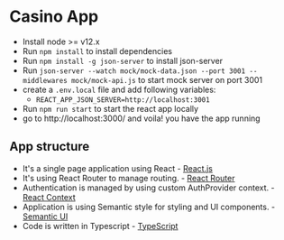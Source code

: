 # Casino App

- Install node >= v12.x
- Run `npm install` to install dependencies
- Run `npm install -g json-server` to install json-server
- Run `json-server --watch mock/mock-data.json --port 3001 --middlewares mock/mock-api.js` to start mock server on port 3001
- create a `.env.local` file and add following variables:
  - `REACT_APP_JSON_SERVER=http://localhost:3001`
- Run `npm run start` to start the react app locally
- go to http://localhost:3000/ and voila! you have the app running

## App structure

- It's a single page application using React - [React.js](https://reactjs.org/)
- It's using React Router to manage routing. - [React Router](https://reacttraining.com/react-router/web/guides/quick-start)
- Authentication is managed by using custom AuthProvider context. - [React Context](https://reactjs.org/docs/context.html)
- Application is using Semantic style for styling and UI components. - [Semantic UI](https://react.semantic-ui.com/)
- Code is written in Typescript - [TypeScript](https://www.typescriptlang.org/)
